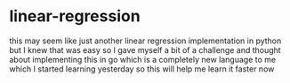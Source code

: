 # linear-regression
this may seem like just another linear regression implementation in python but I knew that was easy so I gave myself a bit of a challenge and thought about implementing this in go which is a completely new language to me which I started learning yesterday so this will help me learn it faster now
